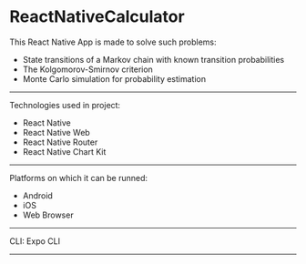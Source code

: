 # ReactNativeCalculator

<p>This React Native App is made to solve such problems:</p>
<ul>
  <li>State transitions of a Markov chain with known transition probabilities</li>
  <li>The Kolgomorov-Smirnov criterion</li>
  <li>Monte Carlo simulation for probability estimation</li>
</ul>
<hr>
<p>Technologies used in project:</p>
<ul>
  <li>React Native</li>
  <li>React Native Web</li>
  <li>React Native Router</li>
  <li>React Native Chart Kit</li>
</ul>
<hr>
<p>Platforms on which it can be runned:</p>
<ul>
  <li>Android</li>
  <li>iOS</li>
  <li>Web Browser</li>
</ul>
<hr>
<p>CLI: Expo CLI</p>
<hr>
